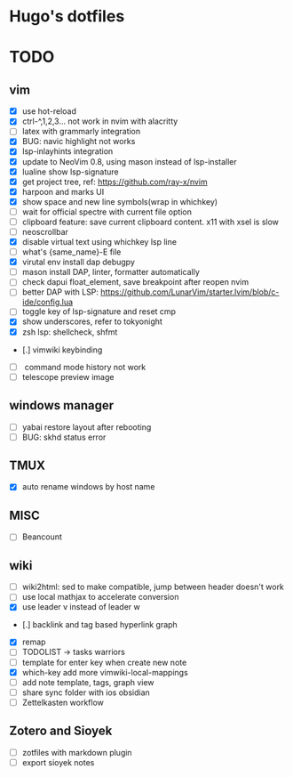 # Hugo's dotfiles

# TODO

## vim

- [x] use hot-reload
- [x] ctrl-^,1,2,3... not work in nvim with alacritty
- [ ] latex with grammarly integration
- [x] BUG: navic highlight not works
- [x] lsp-inlayhints integration
- [x] update to NeoVim 0.8, using mason instead of lsp-installer
- [x] lualine show lsp-signature
- [x] get project tree, ref: https://github.com/ray-x/nvim
- [x] harpoon and marks UI
- [x] show space and new line symbols(wrap in whichkey)
- [ ] wait for official spectre with current file option
- [ ] clipboard feature: save current clipboard content. x11 with xsel is slow
- [ ] neoscrollbar
- [x] disable virtual text using whichkey lsp line
- [ ] what's {same_name}-E file
- [x] virutal env install dap debugpy
- [ ] mason install DAP, linter, formatter automatically
- [ ] check dapui float_element, save breakpoint after reopen nvim
- [ ] better DAP with LSP: https://github.com/LunarVim/starter.lvim/blob/c-ide/config.lua
- [ ] toggle key of lsp-signature and reset cmp
- [x] show underscores, refer to tokyonight
- [x] zsh lsp: shellcheck, shfmt
- [.] vimwiki keybinding
- [ ] <c-f> command mode history not work
- [ ] telescope preview image

## windows manager

- [ ] yabai restore layout after rebooting
- [ ] BUG: skhd status error

## TMUX

- [x] auto rename windows by host name

## MISC

- [ ] Beancount

## wiki
- [ ] wiki2html: sed to make compatible, jump between header doesn't work
- [ ] use local mathjax to accelerate conversion
- [x] use leader v instead of leader w
- [.] backlink and tag based hyperlink graph
- [x] remap <Backspace>
- [ ] TODOLIST -> tasks warriors
- [ ] template for enter key when create new note
- [x] which-key add more vimwiki-local-mappings
- [ ] add note template, tags, graph view
- [ ] share sync folder with ios obsidian
- [ ] Zettelkasten workflow

## Zotero and Sioyek
- [ ] zotfiles with markdown plugin
- [ ] export sioyek notes
